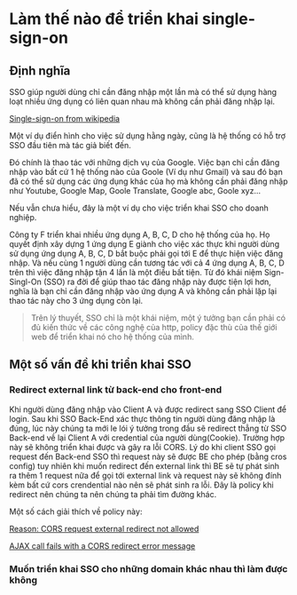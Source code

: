 # Làm thế nào để triển khai single-sign-on

## Định nghĩa

SSO giúp người dùng chỉ cần đăng nhập một lần mà có thể sử dụng hàng loạt nhiều ứng dụng có liên quan nhau mà không cần phải đăng nhập lại. 

[Single-sign-on from wikipedia](https://en.wikipedia.org/wiki/Single_sign-on)


Một ví dụ điển hình cho việc sử dụng hằng ngày, cũng là hệ thống có hỗ trợ SSO đầu tiên mà tác giả biết đến.

Đó chính là thao tác với những dịch vụ của Google. Việc bạn chỉ cần đăng nhập vào bất cứ 1 hệ thống nào của Goole (Ví dụ như Gmail) và sau đó bạn đã có thể sử dụng các ứng dụng khác của họ mà không cần phải đăng nhập như Youtube, Google Map, Goole Translate, Google abc, Goole xyz...

Nếu vẫn chưa hiểu, đây là một ví dụ cho việc triển khai SSO cho doanh nghiệp.

Công ty F triển khai nhiều ứng dụng A, B, C, D cho hệ thống của họ. Họ quyết định xây dựng 1 ứng dụng E giành cho việc xác thực khi người dùng sử dụng ứng dụng A, B, C, D bắt buộc phải gọi tới E để thực hiện việc đăng nhập. Và nếu cùng 1 người dùng cần tương tác với cả 4 ứng dụng A, B, C, D trên thì việc đăng nhập tận 4 lần là một điều bất tiện. Từ đó khái niệm Sign-Singl-On (SSO) ra đời để giúp thao tác đăng nhập này được tiện lợi hơn, nghĩa là bạn chỉ cần đăng nhập vào ứng dụng A và không cần phải lặp lại thao tác này cho 3 ứng dụng còn lại.

> Trên lý thuyết, SSO chỉ là một khái niệm, một ý tưởng bạn cần phải có đủ kiến thức về các công nghệ của http, policy đặc thù của thế giới web để triển khai nó cho hệ thống của mình.

## Một số vấn đề khi triển khai SSO

### Redirect external link từ back-end cho front-end
Khi người dùng đăng nhập vào Client A và được redirect sang SSO Client để login. Sau khi SSO Back-End xác thực thông tin người dùng đăng nhập là đúng, lúc này chúng ta mới le lói ý tưởng trong đầu sẽ redirect thẳng từ SSO Back-end về lại Client A với credential của người dùng(Cookie). Trường hợp này sẽ không triển khai được và gây ra lỗi CORS. Lý do khi client SSO gọi request đến Back-end SSO thì request này sẽ được BE cho phép (bằng cros config) tuy nhiên khi muốn redirect đến external link thì BE sẽ tự phát sinh ra thêm 1 request nữa để gọi tới external link và request này sẽ không đính kèm bất cứ cors crendential nào nên sẽ phát sinh ra lỗi. Đây là policy khi redirect nên chúng ta nên chúng ta phải tìm đường khác.

Một số cách giải thích về policy này:

[Reason: CORS request external redirect not allowed](https://developer.mozilla.org/en-US/docs/Web/HTTP/CORS/Errors/CORSExternalRedirectNotAllowed)

[AJAX call fails with a CORS redirect error message](https://docs.newrelic.com/docs/browser/new-relic-browser/troubleshooting/ajax-call-fails-cors-redirect-error-message/)

### Muốn triển khai SSO cho những domain khác nhau thì làm được không
